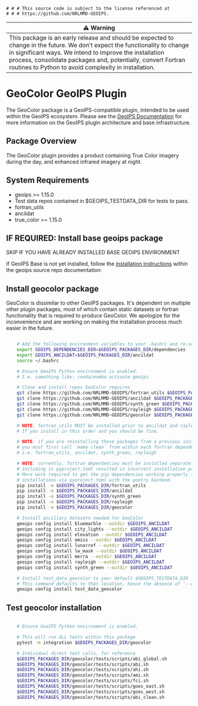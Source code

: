     # # # This source code is subject to the license referenced at
    # # # https://github.com/NRLMMD-GEOIPS.

| ⚠️ **Warning** |
| -------------- |
| This package is an early release and should be expected to change in the future. We don’t expect the functionality to change in significant ways. We intend to improve the installation process, consolidate packages and, potentially, convert Fortran routines to Python to avoid complexity in installation. |

GeoColor GeoIPS Plugin
======================

The GeoColor package is a GeoIPS-compatible plugin, intended to be used within
the GeoIPS ecosystem.  Please see the
[GeoIPS Documentation](https://github.com/NRLMMD-GEOIPS/geoips#readme) for
more information on the GeoIPS plugin architecture and base infrastructure.

Package Overview
-----------------

The GeoColor plugin provides a product containing True Color imagery during
the day, and enhanced infrared imagery at night.

System Requirements
---------------------

* geoips >= 1.15.0
* Test data repos contained in $GEOIPS_TESTDATA_DIR for tests to pass.
* fortran_utils
* ancildat
* true_color >= 1.15.0

IF REQUIRED: Install base geoips package
------------------------------------------------------------
SKIP IF YOU HAVE ALREADY INSTALLED BASE GEOIPS ENVIRONMENT

If GeoIPS Base is not yet installed, follow the
[installation instructions](https://github.com/NRLMMD-GEOIPS/geoips#installation)
within the geoips source repo documentation:

Install geocolor package
------------------------
GeoColor is dissimilar to other GeoIPS packages. It's dependent on multiple other plugin
packages, most of which contain static datasets or fortran functionality that is
required to produce GeoColor. We apologize for the inconvenience and are working on
making the installation process much easier in the future.

```bash

    # Add the following environment variables to your .bashrc and re-source it afterwards
    export GEOIPS_DEPENDENCIES_DIR=$GEOIPS_PACKAGES_DIR/dependencies
    export GEOIPS_ANCILDAT=$GEOIPS_PACKAGES_DIR/ancildat
    source ~/.bashrc

    # Ensure GeoIPS Python environment is enabled.
    # I.e. something like: conda/mamba activate geoips

    # Clone and install repos GeoColor requires
    git clone https://github.com/NRLMMD-GEOIPS/fortran_utils $GEOIPS_PACKAGES_DIR/fortran_utils
    git clone https://github.com/NRLMMD-GEOIPS/ancildat $GEOIPS_PACKAGES_DIR/ancildat
    git clone https://github.com/NRLMMD-GEOIPS/synth_green $GEOIPS_PACKAGES_DIR/synth_green
    git clone https://github.com/NRLMMD-GEOIPS/rayleigh $GEOIPS_PACKAGES_DIR/rayleigh
    git clone https://github.com/NRLMMD-GEOIPS/geocolor $GEOIPS_PACKAGES_DIR/geocolor

    # NOTE: fortran_utils MUST be installed prior to ancildat and rayleigh.
    # If you install in this order and you should be fine.

    # NOTE: if you are reinstalling these packages from a previous installation,
    # you must first call `make clean` from within each fortran dependency.
    # i.e. fortran_utils, ancildat, synth_green, rayleigh

    # NOTE: currently, fortran dependencies must be installed separately, initially
    # including in pyproject.toml resulted in incorrect installation paths.
    # More work required to get the pip dependencies working properly for fortran
    # installations via pyproject.toml with the poetry backend.
    pip install -e $GEOIPS_PACKAGES_DIR/fortran_utils
    pip install -e $GEOIPS_PACKAGES_DIR/ancildat
    pip install -e $GEOIPS_PACKAGES_DIR/synth_green
    pip install -e $GEOIPS_PACKAGES_DIR/rayleigh
    pip install -e $GEOIPS_PACKAGES_DIR/geocolor

    # Install ancillary datasets needed for GeoColor
    geoips config install bluemarble --outdir $GEOIPS_ANCILDAT
    geoips config install city_lights --outdir $GEOIPS_ANCILDAT
    geoips config install elevation --outdir $GEOIPS_ANCILDAT
    geoips config install emiss --outdir $GEOIPS_ANCILDAT
    geoips config install lunarref --outdir $GEOIPS_ANCILDAT
    geoips config install lw_mask --outdir $GEOIPS_ANCILDAT
    geoips config install merra --outdir $GEOIPS_ANCILDAT
    geoips config install rayleigh --outdir $GEOIPS_ANCILDAT
    geoips config install synth_green --outdir $GEOIPS_ANCILDAT

    # Install test_data_geocolor to your default $GEOIPS_TESTDATA_DIR
    # This command defaults to that location, hence the absence of '--outdir'
    geoips config install test_data_geocolor

```

Test geocolor installation
--------------------------
```bash

    # Ensure GeoIPS Python environment is enabled.

    # This will run ALL tests within this package
    pytest -m integration $GEOIPS_PACKAGES_DIR/geocolor

    # Individual direct test calls, for reference
    $GEOIPS_PACKAGES_DIR/geocolor/tests/scripts/abi_global.sh
    $GEOIPS_PACKAGES_DIR/geocolor/tests/scripts/abi.sh
    $GEOIPS_PACKAGES_DIR/geocolor/tests/scripts/ahi.sh
    $GEOIPS_PACKAGES_DIR/geocolor/tests/scripts/ami.sh
    $GEOIPS_PACKAGES_DIR/geocolor/tests/scripts/fci.sh
    $GEOIPS_PACKAGES_DIR/geocolor/tests/scripts/goes_east.sh
    $GEOIPS_PACKAGES_DIR/geocolor/tests/scripts/goes_west.sh
    $GEOIPS_PACKAGES_DIR/geocolor/tests/scripts/abi_clean.sh
```
